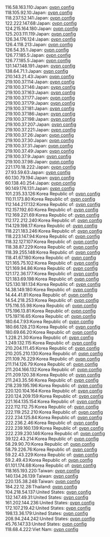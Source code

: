 116.58.163.110:Japan: [ovpn config](vpn/116_58_163_110.ovpn)  
118.105.92.10:Japan: [ovpn config](vpn/118_105_92_10.ovpn)  
118.237.52.141:Japan: [ovpn config](vpn/118_237_52_141.ovpn)  
122.222.147.68:Japan: [ovpn config](vpn/122_222_147_68.ovpn)  
124.215.164.180:Japan: [ovpn config](vpn/124_215_164_180.ovpn)  
125.203.111.119:Japan: [ovpn config](vpn/125_203_111_119.ovpn)  
126.34.176.124:Japan: [ovpn config](vpn/126_34_176_124.ovpn)  
126.4.118.213:Japan: [ovpn config](vpn/126_4_118_213.ovpn)  
126.54.35.1:Japan: [ovpn config](vpn/126_54_35_1.ovpn)  
126.77.185.5:Japan: [ovpn config](vpn/126_77_185_5.ovpn)  
126.77.185.5:Japan: [ovpn config](vpn/126_77_185_5.ovpn)  
131.147.148.191:Japan: [ovpn config](vpn/131_147_148_191.ovpn)  
138.64.71.1:Japan: [ovpn config](vpn/138_64_71_1.ovpn)  
210.143.21.43:Japan: [ovpn config](vpn/210_143_21_43.ovpn)  
219.100.37.114:Japan: [ovpn config](vpn/219_100_37_114.ovpn)  
219.100.37.146:Japan: [ovpn config](vpn/219_100_37_146.ovpn)  
219.100.37.163:Japan: [ovpn config](vpn/219_100_37_163.ovpn)  
219.100.37.177:Japan: [ovpn config](vpn/219_100_37_177.ovpn)  
219.100.37.179:Japan: [ovpn config](vpn/219_100_37_179.ovpn)  
219.100.37.181:Japan: [ovpn config](vpn/219_100_37_181.ovpn)  
219.100.37.186:Japan: [ovpn config](vpn/219_100_37_186.ovpn)  
219.100.37.198:Japan: [ovpn config](vpn/219_100_37_198.ovpn)  
219.100.37.207:Japan: [ovpn config](vpn/219_100_37_207.ovpn)  
219.100.37.221:Japan: [ovpn config](vpn/219_100_37_221.ovpn)  
219.100.37.26:Japan: [ovpn config](vpn/219_100_37_26.ovpn)  
219.100.37.30:Japan: [ovpn config](vpn/219_100_37_30.ovpn)  
219.100.37.31:Japan: [ovpn config](vpn/219_100_37_31.ovpn)  
219.100.37.49:Japan: [ovpn config](vpn/219_100_37_49.ovpn)  
219.100.37.9:Japan: [ovpn config](vpn/219_100_37_9.ovpn)  
219.100.37.98:Japan: [ovpn config](vpn/219_100_37_98.ovpn)  
221.170.18.222:Japan: [ovpn config](vpn/221_170_18_222.ovpn)  
27.93.59.63:Japan: [ovpn config](vpn/27_93_59_63.ovpn)  
60.130.79.194:Japan: [ovpn config](vpn/60_130_79_194.ovpn)  
60.138.40.254:Japan: [ovpn config](vpn/60_138_40_254.ovpn)  
90.149.176.131:Japan: [ovpn config](vpn/90_149_176_131.ovpn)  
101.235.33.126:Korea Republic of: [ovpn config](vpn/101_235_33_126.ovpn)  
110.11.173.80:Korea Republic of: [ovpn config](vpn/110_11_173_80.ovpn)  
112.144.217.132:Korea Republic of: [ovpn config](vpn/112_144_217_132.ovpn)  
112.157.192.60:Korea Republic of: [ovpn config](vpn/112_157_192_60.ovpn)  
112.169.221.69:Korea Republic of: [ovpn config](vpn/112_169_221_69.ovpn)  
112.172.212.240:Korea Republic of: [ovpn config](vpn/112_172_212_240.ovpn)  
114.129.198.17:Korea Republic of: [ovpn config](vpn/114_129_198_17.ovpn)  
118.221.183.246:Korea Republic of: [ovpn config](vpn/118_221_183_246.ovpn)  
118.223.147.94:Korea Republic of: [ovpn config](vpn/118_223_147_94.ovpn)  
118.32.127.107:Korea Republic of: [ovpn config](vpn/118_32_127_107.ovpn)  
118.38.87.229:Korea Republic of: [ovpn config](vpn/118_38_87_229.ovpn)  
118.39.255.148:Korea Republic of: [ovpn config](vpn/118_39_255_148.ovpn)  
118.41.67.180:Korea Republic of: [ovpn config](vpn/118_41_67_180.ovpn)  
121.165.75.102:Korea Republic of: [ovpn config](vpn/121_165_75_102.ovpn)  
121.169.94.86:Korea Republic of: [ovpn config](vpn/121_169_94_86.ovpn)  
121.172.36.177:Korea Republic of: [ovpn config](vpn/121_172_36_177.ovpn)  
121.183.69.198:Korea Republic of: [ovpn config](vpn/121_183_69_198.ovpn)  
125.130.181.134:Korea Republic of: [ovpn config](vpn/125_130_181_134.ovpn)  
14.38.149.180:Korea Republic of: [ovpn config](vpn/14_38_149_180.ovpn)  
14.44.41.81:Korea Republic of: [ovpn config](vpn/14_44_41_81.ovpn)  
14.54.218.253:Korea Republic of: [ovpn config](vpn/14_54_218_253.ovpn)  
175.116.55.98:Korea Republic of: [ovpn config](vpn/175_116_55_98.ovpn)  
175.196.13.81:Korea Republic of: [ovpn config](vpn/175_196_13_81.ovpn)  
175.197.16.65:Korea Republic of: [ovpn config](vpn/175_197_16_65.ovpn)  
180.64.7.93:Korea Republic of: [ovpn config](vpn/180_64_7_93.ovpn)  
180.66.128.213:Korea Republic of: [ovpn config](vpn/180_66_128_213.ovpn)  
180.69.66.20:Korea Republic of: [ovpn config](vpn/180_69_66_20.ovpn)  
1.228.21.30:Korea Republic of: [ovpn config](vpn/1_228_21_30.ovpn)  
1.249.132.115:Korea Republic of: [ovpn config](vpn/1_249_132_115.ovpn)  
210.204.111.45:Korea Republic of: [ovpn config](vpn/210_204_111_45.ovpn)  
210.205.210.130:Korea Republic of: [ovpn config](vpn/210_205_210_130.ovpn)  
211.109.76.229:Korea Republic of: [ovpn config](vpn/211_109_76_229.ovpn)  
211.114.126.79:Korea Republic of: [ovpn config](vpn/211_114_126_79.ovpn)  
211.204.166.132:Korea Republic of: [ovpn config](vpn/211_204_166_132.ovpn)  
211.209.120.38:Korea Republic of: [ovpn config](vpn/211_209_120_38.ovpn)  
211.243.35.56:Korea Republic of: [ovpn config](vpn/211_243_35_56.ovpn)  
218.239.195.196:Korea Republic of: [ovpn config](vpn/218_239_195_196.ovpn)  
220.120.104.164:Korea Republic of: [ovpn config](vpn/220_120_104_164.ovpn)  
220.124.209.159:Korea Republic of: [ovpn config](vpn/220_124_209_159.ovpn)  
221.164.135.154:Korea Republic of: [ovpn config](vpn/221_164_135_154.ovpn)  
222.112.112.75:Korea Republic of: [ovpn config](vpn/222_112_112_75.ovpn)  
222.119.252.210:Korea Republic of: [ovpn config](vpn/222_119_252_210.ovpn)  
222.234.125.84:Korea Republic of: [ovpn config](vpn/222_234_125_84.ovpn)  
222.236.2.46:Korea Republic of: [ovpn config](vpn/222_236_2_46.ovpn)  
222.239.160.139:Korea Republic of: [ovpn config](vpn/222_239_160_139.ovpn)  
222.239.230.146:Korea Republic of: [ovpn config](vpn/222_239_230_146.ovpn)  
39.122.43.214:Korea Republic of: [ovpn config](vpn/39_122_43_214.ovpn)  
58.29.90.70:Korea Republic of: [ovpn config](vpn/58_29_90_70.ovpn)  
58.79.226.76:Korea Republic of: [ovpn config](vpn/58_79_226_76.ovpn)  
59.22.43.229:Korea Republic of: [ovpn config](vpn/59_22_43_229.ovpn)  
59.2.49.43:Korea Republic of: [ovpn config](vpn/59_2_49_43.ovpn)  
61.101.174.68:Korea Republic of: [ovpn config](vpn/61_101_174_68.ovpn)  
118.165.193.220:Taiwan: [ovpn config](vpn/118_165_193_220.ovpn)  
140.134.26.139:Taiwan: [ovpn config](vpn/140_134_26_139.ovpn)  
220.135.38.248:Taiwan: [ovpn config](vpn/220_135_38_248.ovpn)  
184.22.12.28:Thailand: [ovpn config](vpn/184_22_12_28.ovpn)  
104.218.54.137:United States: [ovpn config](vpn/104_218_54_137.ovpn)  
132.147.49.31:United States: [ovpn config](vpn/132_147_49_31.ovpn)  
161.202.144.236:United States: [ovpn config](vpn/161_202_144_236.ovpn)  
172.107.219.42:United States: [ovpn config](vpn/172_107_219_42.ovpn)  
198.13.36.179:United States: [ovpn config](vpn/198_13_36_179.ovpn)  
208.94.244.242:United States: [ovpn config](vpn/208_94_244_242.ovpn)  
45.76.147.33:United States: [ovpn config](vpn/45_76_147_33.ovpn)  
118.68.4.222:Viet Nam: [ovpn config](vpn/118_68_4_222.ovpn)  
